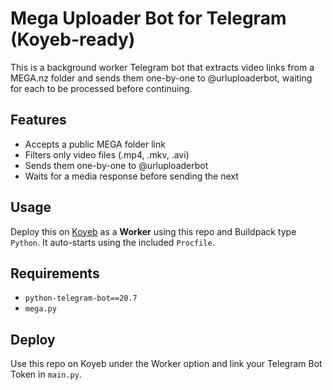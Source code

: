 
# Mega Uploader Bot for Telegram (Koyeb-ready)

This is a background worker Telegram bot that extracts video links from a MEGA.nz folder
and sends them one-by-one to @urluploaderbot, waiting for each to be processed before continuing.

## Features
- Accepts a public MEGA folder link
- Filters only video files (.mp4, .mkv, .avi)
- Sends them one-by-one to @urluploaderbot
- Waits for a media response before sending the next

## Usage
Deploy this on [Koyeb](https://www.koyeb.com) as a **Worker** using this repo and Buildpack type `Python`.
It auto-starts using the included `Procfile`.

## Requirements
- `python-telegram-bot==20.7`
- `mega.py`

## Deploy
Use this repo on Koyeb under the Worker option and link your Telegram Bot Token in `main.py`.
